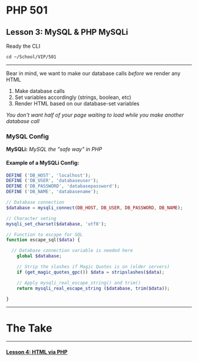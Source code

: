 # PHP 501
## Lesson 3: MySQL & PHP MySQLi

Ready the CLI

`cd ~/School/VIP/501`

___

Bear in mind, we want to make our database calls *before* we render any HTML

1. Make database calls
2. Set variables accordingly (strings, boolean, etc)
3. Render HTML based on our database-set variables

*You don't want half of your page waiting to load while you make another database call*

### MySQL Config

**MySQLi:** *MySQL the "safe way" in PHP*

#### Example of a MySQLi Config:

```php
DEFINE ('DB_HOST', 'localhost');
DEFINE ('DB_USER', 'databaseuser');
DEFINE ('DB_PASSWORD', 'databasepassword');
DEFINE ('DB_NAME', 'databasename');

// Database connection
$database = mysqli_connect(DB_HOST, DB_USER, DB_PASSWORD, DB_NAME);

// Character seting
mysqli_set_charset($database, 'utf8');

// Function to escape for SQL
function escape_sql($data) {

  // Database connection variable is needed here
	global $database;

	// Strip the slashes if Magic Quotes is on (older servers)
	if (get_magic_quotes_gpc()) $data = stripslashes($data);

	// Apply mysqli_real_escape_string() and trim()
	return mysqli_real_escape_string ($database, trim($data));

}
```

___

# The Take

___

#### [Lesson 4: HTML via PHP](https://github.com/inkVerb/vip/blob/master/501-php/Lesson-04.md)
